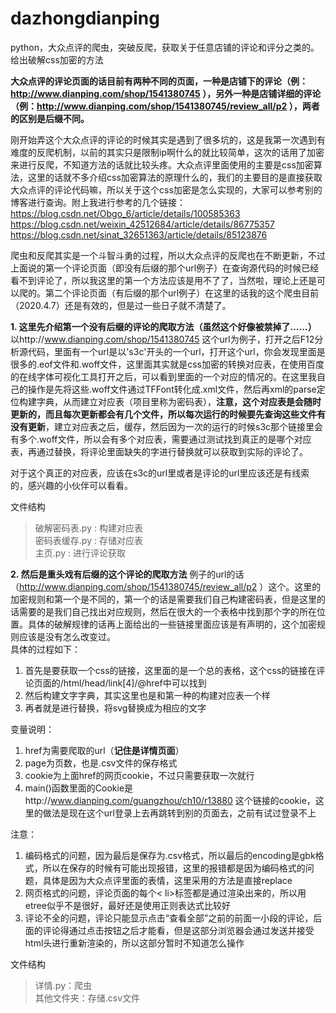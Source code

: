 # dazhongdianping
python，大众点评的爬虫，突破反爬，获取关于任意店铺的评论和评分之类的。给出破解css加密的方法

**大众点评的评论页面的话目前有两种不同的页面，一种是店铺下的评论（例：http://www.dianping.com/shop/1541380745 ），另外一种是店铺详细的评论（例：http://www.dianping.com/shop/1541380745/review_all/p2 ），两者的区别是后缀不同。**

刚开始弄这个大众点评的评论的时候其实是遇到了很多坑的，这是我第一次遇到有难度的反爬机制，以前的其实只是限制ip啊什么的就比较简单，这次的话用了加密来进行反爬，不知道方法的话就比较头疼。大众点评里面使用的主要是css加密算法，这里的话就不多介绍css加密算法的原理什么的，我们的主要目的是直接获取大众点评的评论代码嘛，所以关于这个css加密是怎么实现的，大家可以参考别的博客进行查询。附上我进行参考的几个链接：  
https://blog.csdn.net/Obgo_6/article/details/100585363  
https://blog.csdn.net/weixin_42512684/article/details/86775357  
https://blog.csdn.net/sinat_32651363/article/details/85123876

爬虫和反爬其实是一个斗智斗勇的过程，所以大众点评的反爬也在不断更新，不过上面说的第一个评论页面（即没有后缀的那个url例子）在查询源代码的时候已经看不到评论了，所以我这里的第一个方法应该是用不了了，当然啦，理论上还是可以爬的。第二个评论页面（有后缀的那个url例子）在这里的话我的这个爬虫目前（2020.4.7）还是有效的，但是过一些日子就不清楚了。

**1. 这里先介绍第一个没有后缀的评论的爬取方法（虽然这个好像被禁掉了……）**
以http://www.dianping.com/shop/1541380745 这个url为例子，打开之后F12分析源代码，里面有一个url是以's3c'开头的一个url，打开这个url，你会发现里面是很多的.eof文件和.woff文件，这里面其实就是css加密的转换对应表，在使用百度的在线字体可视化工具打开之后，可以看到里面的一个对应的情况的。在这里我自己的操作是先将这些.woff文件通过TFFont转化成.xml文件，然后再xml的parse定位构建字典，从而建立对应表（项目里称为密码表），**注意，这个对应表是会随时更新的，而且每次更新都会有几个文件，所以每次运行的时候要先查询这些文件有没有更新**，建立对应表之后，缓存，然后因为一次的运行的时候s3c那个链接里会有多个.woff文件，所以会有多个对应表，需要通过测试找到真正的是哪个对应表，再通过替换，将评论里面缺失的字进行替换就可以获取到实际的评论了。

对于这个真正的对应表，应该在s3c的url里或者是评论的url里应该还是有线索的，感兴趣的小伙伴可以看看。

文件结构

> 破解密码表.py : 构建对应表  
> 密码表缓存.py : 存储对应表  
> 主页.py : 进行评论获取  

**2. 然后是重头戏有后缀的这个评论的爬取方法**
例子的url的话（http://www.dianping.com/shop/1541380745/review_all/p2 ）这个。这里的加密规则和第一个是不同的，第一个的话是需要我们自己构建密码表，但是这里的话需要的是我们自己找出对应规则，然后在很大的一个表格中找到那个字的所在位置。具体的破解规律的话再上面给出的一些链接里面应该是有声明的，这个加密规则应该是没有怎么改变过。  
具体的过程如下：  
1. 首先是要获取一个css的链接，这里面的是一个总的表格，这个css的链接在评论页面的/html/head/link[4]/@href中可以找到  
2. 然后构建文字字典，其实这里也是和第一种的构建对应表一个样  
3. 再者就是进行替换，将svg替换成为相应的文字  

变量说明：
1. href为需要爬取的url（**记住是详情页面**）
2. page为页数，也是.csv文件的保存格式
3. cookie为上面href的网页cookie，不过只需要获取一次就行
4. main()函数里面的Cookie是http://www.dianping.com/guangzhou/ch10/r13880 这个链接的cookie，这里的做法是现在这个url登录上去再跳转到别的页面去，之前有试过登录不上

注意：
1. 编码格式的问题，因为最后是保存为.csv格式，所以最后的encoding是gbk格式，所以在保存的时候有可能出现报错，这里的报错都是因为编码格式的问题，具体是因为大众点评里面的表情，这里采用的方法是直接replace
2. 网页格式的问题，评论页面的每个< li>标签都是通过渲染出来的，所以用etree似乎不是很好，最好还是使用正则表达式比较好
3. 评论不全的问题，评论只能显示点击“查看全部”之前的前面一小段的评论，后面的评论得通过点击按钮之后才能看，但是这部分浏览器会通过发送并接受html头进行重新渲染的，所以这部分暂时不知道怎么操作

文件结构

> 详情.py：爬虫  
> 其他文件夹：存储.csv文件  
